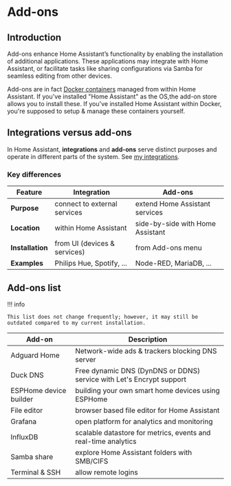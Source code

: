 # Add-ons
## Introduction
Add-ons enhance Home Assistant’s functionality by enabling the installation of additional applications. These applications may integrate with Home Assistant, or facilitate tasks like sharing configurations via Samba for seamless editing from other devices.

Add-ons are in fact [Docker containers](https://www.docker.com/resources/what-container/) managed from within Home Assistant. If you've installed "Home Assistant" as the OS,the add-on store allows you to install these. If you've installed Home Assistant within Docker, you're supposed to setup & manage these containers yourself.

## Integrations versus add-ons
In Home Assistant, **integrations** and **add-ons** serve distinct purposes and operate in different parts of the system. See [my integrations](integrations.md).

### Key differences
| **Feature**      | **Integration**              | **Add-ons**                      |
| ---------------- | ---------------------------- | -------------------------------- |
| **Purpose**      | connect to external services | extend Home Assistant services   |
| **Location**     | within Home Assistant        | side-by-side with Home Assistant |
| **Installation** | from UI (devices & services) | from Add-ons menu                |
| **Examples**     | Philips Hue, Spotify, ...    | Node-RED, MariaDB, ...           |

## Add-ons list
!!! info
    
    This list does not change frequently; however, it may still be outdated compared to my current installation.

| Add-on                 | Description                                                          |
| ---------------------- | -------------------------------------------------------------------- | 
| Adguard Home           | Network-wide ads & trackers blocking DNS server                      |
| Duck DNS               | Free dynamic DNS (DynDNS or DDNS) service with Let's Encrypt support |
| ESPHome device builder | building your own smart home devices using ESPHome                   |
| File editor            | browser based file editor for Home Assistant                         |
| Grafana                | open platform for analytics and monitoring                           |
| InfluxDB               | scalable datastore for metrics, events and real-time analytics       |
| Samba share            | explore Home Assistant folders with SMB/CIFS                         |
| Terminal & SSH         | allow remote logins                                                  |